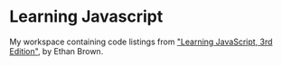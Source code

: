 # Learning Javascript

My workspace containing code listings from ["Learning JavaScript, 3rd
Edition"](http://shop.oreilly.com/product/0636920035534.do), by Ethan Brown.
